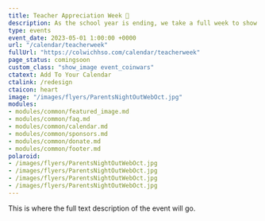 ```yaml
---
title: Teacher Appreciation Week 💖
description: As the school year is ending, we take a full week to show our teachers love.
type: events
event_date: 2023-05-01 1:00:00 +0000
url: "/calendar/teacherweek"
fullUrl: "https://colwichhso.com/calendar/teacherweek"
page_status: comingsoon
custom_class: "show_image event_coinwars"
ctatext: Add To Your Calendar
ctalink: /redesign
ctaicon: heart
image: "/images/flyers/ParentsNightOutWebOct.jpg"
modules:
- modules/common/featured_image.md
- modules/common/faq.md
- modules/common/calendar.md
- modules/common/sponsors.md
- modules/common/donate.md
- modules/common/footer.md
polaroid: 
- /images/flyers/ParentsNightOutWebOct.jpg
- /images/flyers/ParentsNightOutWebOct.jpg
- /images/flyers/ParentsNightOutWebOct.jpg
- /images/flyers/ParentsNightOutWebOct.jpg
---
```

This is where the full text description of the event will go.